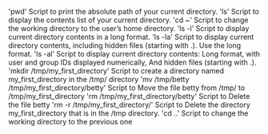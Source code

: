 'pwd' Script to print the absolute path of your current directory.
'ls' Script to display the contents list of your current directory.
'cd ~' Script to change the working directory to the user’s home directory.
'ls -l' Script to display current directory contents in a long format.
'ls -la' Script to display current directory contents, including hidden files (starting with .). Use the long format.
'ls -al' Script to display current directory contents: Long format, with user and group IDs displayed numerically, And hidden files (starting with .).
'mkdir /tmp/my_first_directory' Script to create a directory named my_first_directory in the /tmp/ directory
'mv /tmp/betty /tmp/my_first_directory/betty' Script to Move the file betty from /tmp/ to /tmp/my_first_directory
'rm /tmp/my_first_directory/betty' Script to Delete the file betty
'rm -r /tmp/my_first_directory/' Script to Delete the directory my_first_directory that is in the /tmp directory.
'cd ..' Script to change the working directory to the previous one
